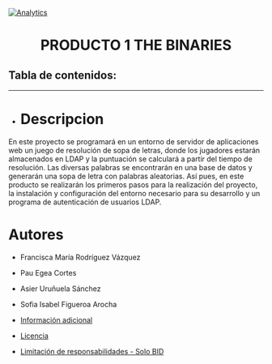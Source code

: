 [![Analytics](https://gabeacon.irvinlim.com/UA-4677001-16/Plantilla-de-repositorio/readme?useReferer)](https://github.com/EL-BID/Plantilla-de-repositorio/)



<h1 align="center"> PRODUCTO 1 THE BINARIES</h1>
<p align="center"> </p>
<p align="center"><https://www.google.com/url?sa=i&url=https%3A%2F%2Fwww.uoc.edu%2F&psig=AOvVaw1sId4QjhKxHq-VzHqiqRrR&ust=1633302964075000&source=images&cd=vfe&ved=0CAsQjRxqFwoTCOjMuuztrPMCFQAAAAAdAAAAABAD></p> 

## Tabla de contenidos:
---
- # Descripcion
En este proyecto se programará en un entorno de servidor de aplicaciones web un
juego de resolución de sopa de letras, donde los jugadores estarán almacenados en
LDAP y la puntuación se calculará a partir del tiempo de resolución. Las diversas
palabras se encontrarán en una base de datos y generarán una sopa de letra con
palabras aleatorias.
Así pues, en este producto se realizarán los primeros pasos para la realización del
proyecto, la instalación y configuración del entorno necesario para su desarrollo y un
programa de autenticación de usuarios LDAP.
 
 # Autores
 - Francisca María Rodríguez Vázquez
 - Pau Egea Cortes
 - Asier Uruñuela Sánchez
 - Sofia Isabel Figueroa Arocha 
 
- [Información adicional](#información-adicional)
- [Licencia](#licencia)
- [Limitación de responsabilidades - Solo BID](#limitación-de-responsabilidades)




